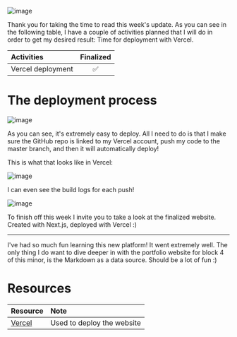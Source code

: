![image](https://raw.githubusercontent.com/Meet-Miles/astroplant/master/docs/images/week-15.png)

Thank you for taking the time to read this week's update. As you can see in the following table, I have a couple of activities planned that I will do in order to get my desired result: Time for deployment with Vercel.

| Activities        | Finalized |
| :---------------- | :-------: |
| Vercel deployment |     ✅     |

# The deployment process

![image](https://raw.githubusercontent.com/Meet-Miles/astroplant/master/docs/images/deployment-process.jpg)

As you can see, it's extremely easy to deploy. All I need to do is that I make sure the GitHub repo is linked to my Vercel account, push my code to the master branch, and then it will automatically deploy!

This is what that looks like in Vercel:

![image](https://raw.githubusercontent.com/Meet-Miles/astroplant/master/docs/images/vercel1.jpg)

I can even see the build logs for each push!

![image](https://raw.githubusercontent.com/Meet-Miles/astroplant/master/docs/images/vercelbuild.jpg)

To finish off this week I invite you to take a look at the finalized website. Created with Next.js, deployed with Vercel :)

---

I've had so much fun learning this new platform! It went extremely well. The only thing I do want to dive deeper in with the portfolio website for block 4 of this minor, is the Markdown as a data source. Should be a lot of fun :)

# Resources

| Resource                     | Note                       |
| :--------------------------- | :------------------------- |
| [Vercel](https://vercel.com) | Used to deploy the website |

